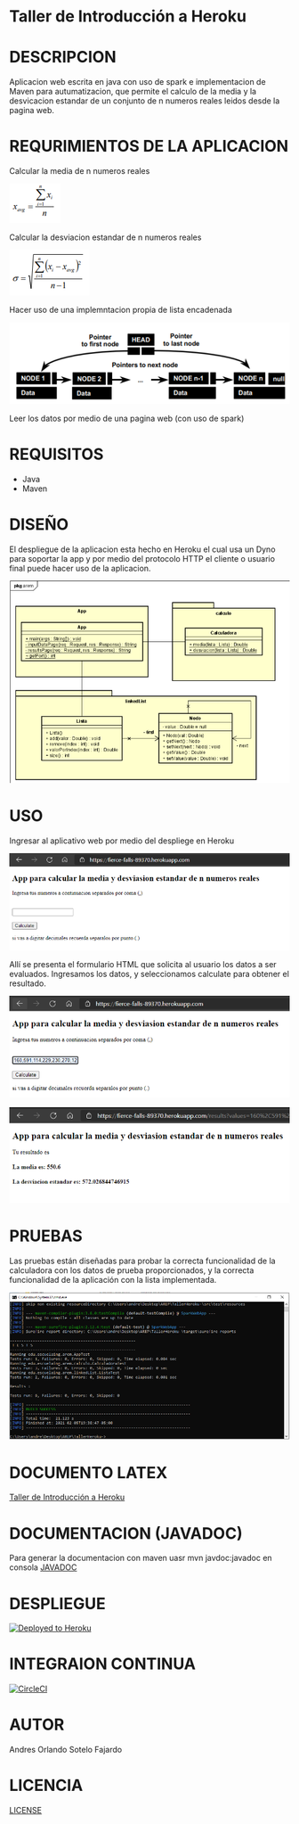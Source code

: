 # Taller de Introducción a Heroku

# DESCRIPCION
Aplicacion web escrita en java con uso de spark e implementacion de Maven para autumatizacion, que permite el calculo de la media y la desvicacion estandar de un conjunto de n numeros reales leidos desde la pagina web.

# REQURIMIENTOS DE LA APLICACION
Calcular la media de n numeros reales

![](https://github.com/aosfandres/TallerHeroku-/blob/main/images/media.PNG)

Calcular la desviacion estandar de n numeros reales

![](https://github.com/aosfandres/TallerHeroku-/blob/main/images/desvi.PNG)

Hacer uso de una implemntacion propia de lista encadenada

![](https://github.com/aosfandres/TallerHeroku-/blob/main/images/lista.PNG)


Leer los datos por medio de una pagina web (con uso de spark)

# REQUISITOS
- Java 
- Maven 

# DISEÑO
El despliegue de la aplicacion esta hecho en Heroku el cual usa un Dyno para soportar la app y por medio del protocolo HTTP el cliente o usuario final puede hacer uso de la aplicacion.

![](https://github.com/aosfandres/TallerHeroku-/blob/main/images/diagrama.PNG)

# USO
Ingresar al aplicativo web por medio del despliege en Heroku

![](https://github.com/aosfandres/TallerHeroku-/blob/main/images/1.PNG)

Allí se presenta el formulario HTML que solicita al usuario los datos a ser evaluados. Ingresamos los datos, y seleccionamos calculate para obtener el resultado.

![](https://github.com/aosfandres/TallerHeroku-/blob/main/images/2.PNG)

![](https://github.com/aosfandres/TallerHeroku-/blob/main/images/3.PNG)

# PRUEBAS
Las pruebas están diseñadas para probar la correcta funcionalidad de la calculadora con los datos de prueba proporcionados, y la correcta funcionalidad de la aplicación con la lista implementada. 

![](https://github.com/aosfandres/TallerHeroku-/blob/main/images/4.PNG)


# DOCUMENTO LATEX
[Taller de Introducción a Heroku](https://github.com/aosfandres/TallerHeroku-/blob/main/LatexDocument.pdf)

# DOCUMENTACION (JAVADOC)
Para generar la documentacion con maven uasr mvn javdoc:javadoc en consola
[JAVADOC](https://github.com/aosfandres/TallerHeroku-/blob/main/JAVADOC.lnk)

# DESPLIEGUE

[![Deployed to Heroku](https://www.herokucdn.com/deploy/button.png)](https://fierce-falls-89370.herokuapp.com)

# INTEGRAION CONTINUA

[![CircleCI](https://circleci.com/gh/aosfandres/TallerHeroku-.svg?style=svg&circle-token=fa8c51f3bedd926b133267148a5e3c22e1617f4a)](https://app.circleci.com/pipelines/github/aosfandres/TallerHeroku-)

# AUTOR
Andres Orlando Sotelo Fajardo 

# LICENCIA

[LICENSE](https://github.com/aosfandres/TallerHeroku-/blob/master/LICENSE)